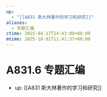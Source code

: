 ```yaml
---
up:
  - "[[A831 斯大林著作的学习和研究]]"
aliases:
  - 专题汇编
ctime: 2025-04-17T14:43:08+08:00
mtime: 2025-10-01T11:41:37+08:00
---
```


# A831.6 专题汇编

- up: [[A831 斯大林著作的学习和研究]]
